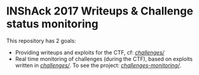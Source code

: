 # INShAck 2017 Writeups & Challenge status monitoring

This repository has 2 goals:

* Providing writeups and exploits for the CTF, cf: *[challenges/](https://github.com/HugoDelval/inshack-2017/tree/master/challenges)*
* Real time monitoring of challenges (during the CTF), based on exploits written in *[challenges/](https://github.com/HugoDelval/inshack-2017/tree/master/challenges)*. To see the project: *[challenges-monitoring/](https://github.com/HugoDelval/inshack-2017/tree/master/challenges-monitoring)*.

